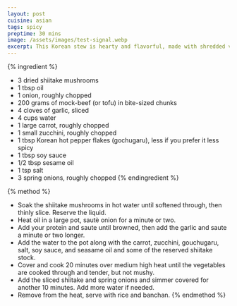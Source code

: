 ```yaml
---
layout: post
cuisine: asian
tags: spicy
preptime: 30 mins
image: /assets/images/test-signal.webp
excerpt: This Korean stew is hearty and flavorful, made with shredded vegetables, mushrooms, and your protein-of-choice, all simmered together in a spicy and savory broth.
---
```


{% ingredient %}
- 3 dried shiitake mushrooms
- 1 tbsp oil
- 1 onion, roughly chopped
- 200 grams of mock-beef (or tofu) in bite-sized chunks
- 4 cloves of garlic, sliced
- 4 cups water
- 1 large carrot, roughly chopped
- 1 small zucchini, roughly chopped
- 1 tbsp Korean hot pepper flakes (gochugaru), less if you prefer it less spicy
- 1 tbsp soy sauce
- 1/2 tbsp sesame oil
- 1 tsp salt
- 3 spring onions, roughly chopped
{% endingredient %}

{% method %}
- Soak the shiitake mushrooms in hot water until softened through, then thinly slice. Reserve the liquid.
- Heat oil in a large pot, sautè onion for a minute or two.
- Add your protein and saute until browned, then add the garlic and saute a minute or two longer.
- Add the water to the pot along with the carrot, zucchini, gouchugaru, salt, soy sauce, and seasame oil and some of the reserved shiitake stock.
- Cover and cook 20 minutes over medium high heat until the vegetables are cooked through and tender, but not mushy.
- Add the sliced shiitake and spring onions and simmer covered for another 10 minutes. Add more water if needed.
- Remove from the heat, serve with rice and banchan.
{% endmethod %}